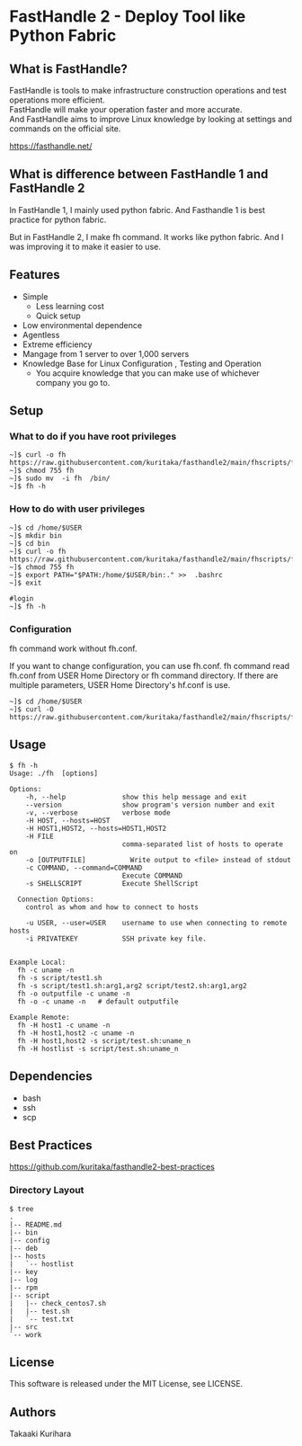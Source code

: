 # FastHandle 2 - Deploy Tool like Python Fabric

## What is FastHandle?

FastHandle is tools to make infrastructure construction operations and test operations more efficient.  
FastHandle will make your operation faster and more accurate.  
And FastHandle aims to improve Linux knowledge by looking at settings and commands on the official site.  
  
https://fasthandle.net/


## What is difference between FastHandle 1 and FastHandle 2

In FastHandle 1, I mainly used python fabric.
And Fasthandle 1 is best practice for python fabric.

But in FastHandle 2, I make fh command. It works like python fabric.
And I was improving it to make it easier to use.


## Features

* Simple
  * Less learning cost
  * Quick setup 
* Low environmental dependence
* Agentless
* Extreme efficiency
* Mangage from 1 server to over 1,000 servers
* Knowledge Base for Linux Configuration , Testing and Operation 
  * You acquire knowledge that you can make use of whichever company you go to.


## Setup
### What to do if you have root privileges 
```
~]$ curl -o fh https://raw.githubusercontent.com/kuritaka/fasthandle2/main/fhscripts/fh.sh
~]$ chmod 755 fh
~]$ sudo mv  -i fh  /bin/
~]$ fh -h
```


### How to do with user privileges 
```
~]$ cd /home/$USER
~]$ mkdir bin
~]$ cd bin
~]$ curl -o fh https://raw.githubusercontent.com/kuritaka/fasthandle2/main/fhscripts/fh.sh
~]$ chmod 755 fh
~]$ export PATH="$PATH:/home/$USER/bin:." >>  .bashrc
~]$ exit

#login
~]$ fh -h
```


### Configuration
fh command work without fh.conf.

If you want to change configuration, you can use fh.conf.
fh command read fh.conf from USER Home Directory or fh command directory.
If there are multiple parameters, USER Home Directory's hf.conf is use.

```
~]$ cd /home/$USER
~]$ curl -O https://raw.githubusercontent.com/kuritaka/fasthandle2/main/fhscripts/fh.conf
```



## Usage
```
$ fh -h
Usage: ./fh  [options]

Options:
    -h, --help              show this help message and exit
    --version               show program's version number and exit
    -v, --verbose           verbose mode
    -H HOST, --hosts=HOST   
    -H HOST1,HOST2, --hosts=HOST1,HOST2
    -H FILE
                            comma-separated list of hosts to operate on
    -o [OUTPUTFILE]           Write output to <file> instead of stdout
    -c COMMAND, --command=COMMAND
                            Execute COMMAND
    -s SHELLSCRIPT          Execute ShellScript

  Connection Options:
    control as whom and how to connect to hosts

    -u USER, --user=USER    username to use when connecting to remote hosts
    -i PRIVATEKEY           SSH private key file.


Example Local:
  fh -c uname -n
  fh -s script/test1.sh
  fh -s script/test1.sh:arg1,arg2 script/test2.sh:arg1,arg2
  fh -o outputfile -c uname -n
  fh -o -c uname -n   # default outputfile

Example Remote:
  fh -H host1 -c uname -n
  fh -H host1,host2 -c uname -n
  fh -H host1,host2 -s script/test.sh:uname_n
  fh -H hostlist -s script/test.sh:uname_n
```


## Dependencies
* bash
* ssh
* scp



## Best Practices

https://github.com/kuritaka/fasthandle2-best-practices

### Directory Layout
```
$ tree
.
|-- README.md
|-- bin
|-- config
|-- deb
|-- hosts
|   `-- hostlist
|-- key
|-- log
|-- rpm
|-- script
|   |-- check_centos7.sh
|   |-- test.sh
|   `-- test.txt
|-- src
`-- work
```


## License
This software is released under the MIT License, see LICENSE.

## Authors
Takaaki Kurihara
